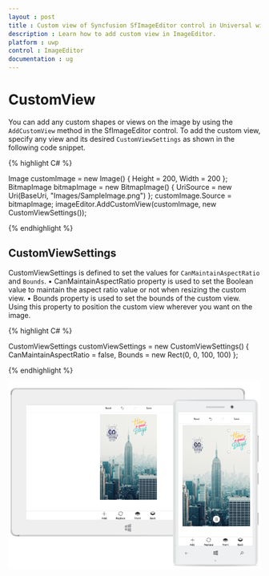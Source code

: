 ```yaml
---
layout : post
title : Custom view of Syncfusion SfImageEditor control in Universal windows
description : Learn how to add custom view in ImageEditor.
platform : uwp
control : ImageEditor
documentation : ug
---
```


# CustomView

You can add any custom shapes or views on the image by using the `AddCustomView` method in the SfImageEditor control. To add the custom view, specify any view and its desired `CustomViewSettings` as shown in the following code snippet.

{% highlight C# %}

Image customImage = new Image() { Height = 200, Width = 200 };
BitmapImage bitmapImage = new BitmapImage()
{
  UriSource = new Uri(BaseUri, "Images/SampleImage.png")
};
customImage.Source = bitmapImage;
imageEditor.AddCustomView(customImage, new CustomViewSettings());
  
{% endhighlight %}

## CustomViewSettings

CustomViewSettings is defined to set the values for `CanMaintainAspectRatio` and `Bounds`.
•	CanMaintainAspectRatio property is used to set the Boolean value to maintain the aspect ratio value or not when resizing the custom view.
•	Bounds property is used to set the bounds of the custom view. Using this property to position the custom view wherever you want on the image.

{% highlight C# %}

CustomViewSettings customViewSettings = new CustomViewSettings()
{
    CanMaintainAspectRatio = false,
    Bounds = new Rect(0, 0, 100, 100)
};

{% endhighlight %}

![](CustomView_Images/CustomView.png)

